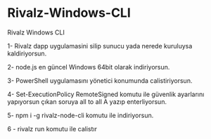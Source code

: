 # Rivalz-Windows-CLI
Rivalz Windows CLI


1- Rivalz dapp uygulamasini silip sunucu yada nerede kuruluysa kaldiriyorsun.

2- node.js en güncel Windows 64bit olarak indiriyorsun.

3- PowerShell uygulamasını yönetici konumunda calistiriyorsun.

4- Set-ExecutionPolicy RemoteSigned komutu ile güvenlik ayarlarını yapıyorsun çıkan soruya all to all A yazıp enterliyorsun.

5- npm i -g rivalz-node-cli komutu ile indiriyorsun.

6 - rivalz run komutu ile calistır
